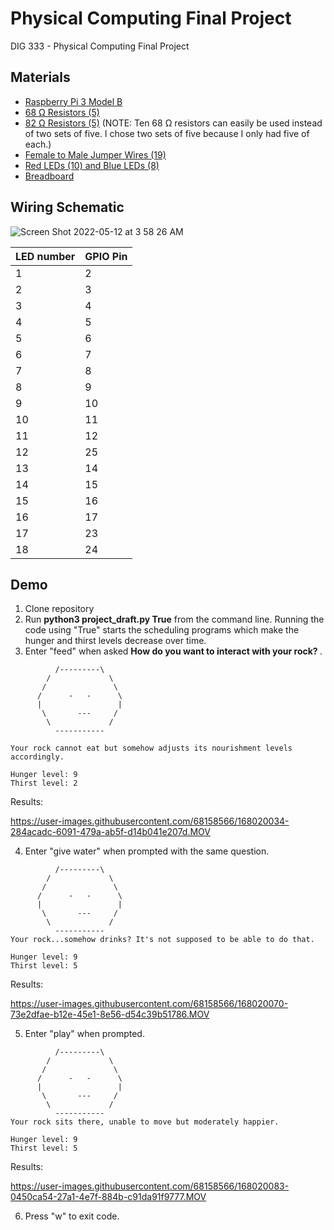 # Physical Computing Final Project
DIG 333 - Physical Computing Final Project

## Materials
- [Raspberry Pi 3 Model B](https://www.raspberrypi.com/products/raspberry-pi-3-model-b/)
- [68 Ω Resistors (5)](https://www.amazon.com/Projects-Resistors-Watt-Choose-Quantity/dp/B00CVZ3UTU?th=1)
- [82 Ω Resistors (5)](https://www.amazon.com/Projects-Resistors-Watt-Choose-Quantity/dp/B077G7RVQM) (NOTE: Ten 68 Ω resistors can easily be used instead of two sets of five. I chose two sets of five because I only had five of each.)
- [Female to Male Jumper Wires (19)](https://www.amazon.com/GenBasic-Female-Solderless-Breadboard-Prototyping/dp/B078P4PJKJ)
- [Red LEDs (10) and Blue LEDs (8)](https://www.amazon.com/AUKENIEN-Emitting-Assortment-Components-Electronics/dp/B0972D2BMH/ref=sr_1_1_sspa?keywords=red+led+5mm&qid=1652343834&sr=8-1-spons&psc=1&spLa=ZW5jcnlwdGVkUXVhbGlmaWVyPUExSE9YRkc5UkxXQ0NZJmVuY3J5cHRlZElkPUEwNzY0MjE3MUtRWUhVRTBOTEgxTCZlbmNyeXB0ZWRBZElkPUEwMjQ3MDQ3NDNCN1RGRVhOSENMJndpZGdldE5hbWU9c3BfYXRmJmFjdGlvbj1jbGlja1JlZGlyZWN0JmRvTm90TG9nQ2xpY2s9dHJ1ZQ==)
- [Breadboard](https://www.amazon.com/BB400-Solderless-Plug-BreadBoard-tie-points/dp/B0040Z1ERO)

## Wiring Schematic
![Screen Shot 2022-05-12 at 3 58 26 AM](https://user-images.githubusercontent.com/68158566/168021313-7b5863fb-cab2-431e-becc-25067940746a.png)

| LED number | GPIO Pin |
|------------|----------|
|     1      |    2     |
|     2      |    3     |
|     3      |    4     |
|     4      |    5     |
|     5      |    6     |
|     6      |    7     |
|     7      |    8     |
|     8      |    9     |
|     9      |    10    |
|     10     |    11    |
|     11     |    12    |
|     12     |    25    |
|     13     |    14    |
|     14     |    15    |
|     15     |    16    |
|     16     |    17    |
|     17     |    23    |
|     18     |    24    |


## Demo
1. Clone repository
2. Run <b>python3 project_draft.py True</b> from the command line. Running the code using "True" starts the scheduling programs which make the hunger and thirst levels decrease over time.
3. Enter "feed" when asked <b> How do you want to interact with your rock? </b>.

```
          /---------\ 
        /             \ 
       /               \ 
      /      -   -      \ 
      |                 |
       \       ---     / 
        \             /
          ----------- 

Your rock cannot eat but somehow adjusts its nourishment levels accordingly.

Hunger level: 9
Thirst level: 2
```


Results:


https://user-images.githubusercontent.com/68158566/168020034-284acadc-6091-479a-ab5f-d14b041e207d.MOV



4. Enter "give water" when prompted with the same question.

```
          /---------\ 
        /             \ 
       /               \ 
      /      -   -      \ 
      |                 |
       \       ---     / 
        \             /
          ----------- 
Your rock...somehow drinks? It's not supposed to be able to do that.

Hunger level: 9
Thirst level: 5
```
Results:


https://user-images.githubusercontent.com/68158566/168020070-73e2dfae-b12e-45e1-8e56-d54c39b51786.MOV


5. Enter "play" when prompted.

```
          /---------\ 
        /             \ 
       /               \ 
      /      -   -      \ 
      |                 |
       \       ---     / 
        \             /
          ----------- 
Your rock sits there, unable to move but moderately happier.

Hunger level: 9
Thirst level: 5
```
Results:

https://user-images.githubusercontent.com/68158566/168020083-0450ca54-27a1-4e7f-884b-c91da91f9777.MOV

6. Press "w" to exit code.
